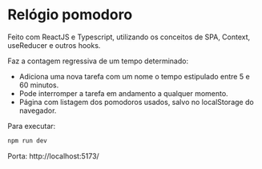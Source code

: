 # Relógio pomodoro

Feito com ReactJS e Typescript, utilizando os conceitos de SPA, Context, useReducer e outros hooks.

Faz a contagem regressiva de um tempo determinado:
 - Adiciona uma nova tarefa com um nome o tempo estipulado entre 5 e 60 minutos.
 - Pode interromper a tarefa em andamento a qualquer momento.
 - Página com listagem dos pomodoros usados, salvo no localStorage do navegador.

Para executar:
```sh
npm run dev
```
Porta: http://localhost:5173/